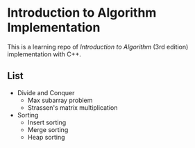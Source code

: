 # Introduction to Algorithm Implementation

This is a learning repo of _Introduction to Algorithm_ (3rd edition) implementation with C++.

## List 

- Divide and Conquer
	- Max subarray problem
	- Strassen's matrix multiplication
- Sorting
	- Insert sorting
	- Merge sorting
	- Heap sorting
